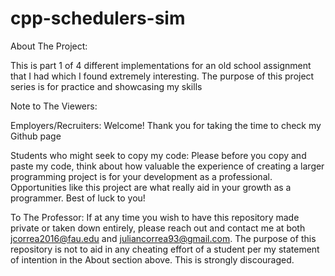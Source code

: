 # cpp-schedulers-sim

About The Project:

  This is part 1 of 4 different implementations for an old school assignment that I had which I found extremely interesting. The purpose of this project series is for practice and showcasing my skills
  
Note to The Viewers:

  Employers/Recruiters: Welcome! Thank you for taking the time to check my Github page
  
  Students who might seek to copy my code: Please before you copy and paste my code, think about how valuable the experience of creating a larger programming project is for your development as a professional. Opportunities like this project are what really aid in your growth as a programmer. Best of luck to you!
  
  To The Professor: If at any time you wish to have this repository made private or taken down entirely, please reach out and contact me at both jcorrea2016@fau.edu and juliancorrea93@gmail.com. The purpose of this repository is not to aid in any cheating effort of a student per my statement of intention in the About section above. This is strongly discouraged.
  
